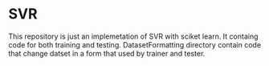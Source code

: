 # SVR
This repository is just an implemetation of SVR with sciket learn.
It containg code for both training and testing.
DatasetFormatting directory contain code that change datset in a form that used by trainer and tester.  
